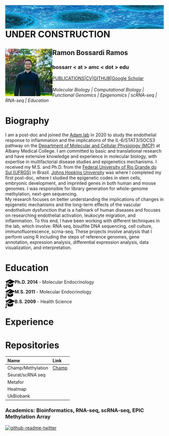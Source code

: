 <img align="left" width="1500" height="75" src="bacteria-163711.jpg"> 



# UNDER CONSTRUCTION


## Ramon Bossardi Ramos <img align="left" width="150" height="150" src="IMG_6431.jpg"> 

### bossarr < at > amc < dot > edu




[PUBLICATIONS](https://www.ncbi.nlm.nih.gov/myncbi/1FSzeD3716F5r/bibliography/public/)|[CV]( )|[GITHUB](https://github.com/ramonbossardi)|[Google Scholar](https://scholar.google.com/citations?user=uUOCRPgAAAAJ&hl=en)





###### Molecular Biology | Computational Biology | Functional Genomics | Epigenomics | scRNA-seq | RNA-seq | Education 

<h1>Biography</h1>

 I am a post-doc and joined the [Adam lab](adamlabs.org) in 2020 to study the endothelial response to inflammation and the implications of the IL-6/STAT3/SOCS3 pathway on the [Department of Molecular and Cellular Physiology (MCP)](https://www.amc.edu/Research/MCP/) at Albany Medical College. I am committed to basic and translational research and have extensive knowledge and experience in molecular biology, with expertise in multifactorial disease studies and epigenetics mechanisms. I received my M.S. and Ph.D. from the [Federal University of Rio Grande do Sul (UFRGS)](https://www.ufrgs.br/ppgendo/) in Brazil. [Johns Hopkins University](https://publichealth.jhu.edu/departments/environmental-health-and-engineering/research-and-practice/faculty-research-interests/the-wang-laboratory-of-human-environmental-epigenomes) was where I completed my first post-doc, where I studied the epigenetic codes in stem cells, embryonic development, and imprinted genes in both human and mouse genomes. I was responsible for library generation for whole-genome methylation, next-gen sequencing.  
 My research focuses on better understanding the implications of changes in epigenetic mechanisms and the long-term effects of the vascular endothelium dysfunction that is a hallmark of human diseases and focuses on researching endothelial activation, leukocyte migration, and inflammation.
 To this end, I have been working with different techniques in the lab, which involve: RNA seq, bisulfite DNA sequencing, cell culture, immunofluorescence, scrna-seq. These projects involve analysis that I perform using R including the steps of reference genomes, gene annotation, expression analysis, differential expression analysis, data visualization, and interpretation.

<h1>Education</h1>

<img align="left" width="30" height="30" src="education.png">**Ph.D. 2014** - Molecular Endocrinology    

<img align="left" width="30" height="30" src="education.png">**M.S. 2011** - Molecular Endocrinology

<img align="left" width="30" height="30" src="education.png">**B.S. 2009** - Health Science

<h1>Experience</h1>





<h1>Repositories</h1>

| Name              | Link              
|:------------------|:-------------------------------------------------------------|
| Champ/Methylation | [Champ](https://github.com/ramonbossardi/CHAMP-methylation-) |
| Seurat/scRNA seq  | |
| Metafor           | | 
| Heatmap           | |
| UkBiobank         | | 

### Academics: Bioinformatics, RNA-seq, scRNA-seq, EPIC Methylation Array 



[![github-readme-twitter](https://github-readme-twitter.gazf.vercel.app/api?id=ramonbossardi&layout=wide)](https://github.com/gazf/github-readme-twitter)


